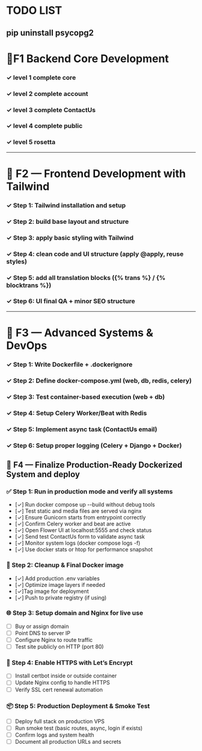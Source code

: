 # TODO LIST
pip uninstall psycopg2
---
# 🚩F1 Backend Core Development

### ✓ level 1 complete core
### ✓ level 2 complete account
### ✓ level 3 complete ContactUs
### ✓ level 4 complete public
### ✓ level 5 rosetta


-----

# 🚩 F2 — Frontend Development with Tailwind

### ✓ Step 1: Tailwind installation and setup
### ✓ Step 2: build base layout and structure
### ✓ Step 3: apply basic styling with Tailwind
### ✓ Step 4: clean code and UI structure (apply @apply, reuse styles)
### ✓ Step 5: add all translation blocks ({% trans %} / {% blocktrans %})
### ✓ Step 6: UI final QA + minor SEO structure

-----

# 🚩 F3 — Advanced Systems & DevOps

### ✓ Step 1: Write Dockerfile + .dockerignore
### ✓ Step 2: Define docker-compose.yml (web, db, redis, celery)
### ✓ Step 3: Test container-based execution (web + db)
### ✓ Step 4: Setup Celery Worker/Beat with Redis
### ✓ Step 5: Implement async task (ContactUs email)
### ✓ Step 6: Setup proper logging (Celery + Django + Docker)


## 🔧 F4 — Finalize Production-Ready Dockerized System and deploy 

### ✅ Step 1: Run in production mode and verify all systems
- [✓] Run docker compose up --build without debug tools
- [✓] Test static and media files are served via nginx
- [✓] Ensure Gunicorn starts from entrypoint correctly
- [✓] Confirm Celery worker and beat are active
- [✓] Open Flower UI at localhost:5555 and check status
- [✓] Send test ContactUs form to validate async task
- [✓] Monitor system logs (docker compose logs -f)
- [✓] Use docker stats or htop for performance snapshot

### 🔁 Step 2: Cleanup & Final Docker image
- [✓] Add production .env variables
- [✓] Optimize image layers if needed
- [✓]Tag image for deployment
- [✓] Push to private registry (if using)

### 🌐 Step 3: Setup domain and Nginx for live use
- [ ] Buy or assign domain
- [ ] Point DNS to server IP
- [ ] Configure Nginx to route traffic
- [ ] Test site publicly on HTTP (port 80)

### 🔐 Step 4: Enable HTTPS with Let’s Encrypt
- [ ] Install certbot inside or outside container
- [ ] Update Nginx config to handle HTTPS
- [ ] Verify SSL cert renewal automation

### 📦 Step 5: Production Deployment & Smoke Test
- [ ] Deploy full stack on production VPS
- [ ] Run smoke test (basic routes, async, login if exists)
- [ ] Confirm logs and system health
- [ ] Document all production URLs and secrets